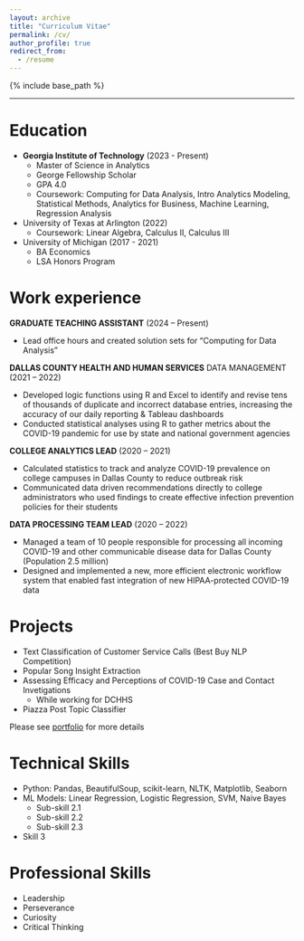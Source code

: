 ```yaml
---
layout: archive
title: "Curriculum Vitae"
permalink: /cv/
author_profile: true
redirect_from:
  - /resume
---
```


{% include base_path %}

***

Education
======
* **Georgia Institute of Technology** (2023 - Present)
  * Master of Science in Analytics
  * George Fellowship Scholar
  * GPA 4.0
  * Coursework: Computing for Data Analysis, Intro Analytics Modeling, Statistical Methods, Analytics for Business, Machine Learning, Regression Analysis
* University of Texas at Arlington (2022)
  * Coursework: Linear Algebra, Calculus II, Calculus III 
* University of Michigan (2017 - 2021)
  * BA Economics
  * LSA Honors Program 

Work experience
======
**GRADUATE TEACHING ASSISTANT** (2024 – Present)
* Lead office hours and created solution sets for “Computing for Data Analysis”

**DALLAS COUNTY HEALTH AND HUMAN SERVICES**
DATA MANAGEMENT (2021 – 2022)
- Developed logic functions using R and Excel to identify and revise tens of thousands of duplicate and
incorrect database entries, increasing the accuracy of our daily reporting & Tableau dashboards
- Conducted statistical analyses using R to gather metrics about the COVID-19 pandemic for use by state and
national government agencies

**COLLEGE ANALYTICS LEAD** (2020 – 2021)
- Calculated statistics to track and analyze COVID-19 prevalence on college campuses in Dallas County to
reduce outbreak risk
- Communicated data driven recommendations directly to college administrators who used findings to create
effective infection prevention policies for their students

**DATA PROCESSING TEAM LEAD** (2020 – 2022)
- Managed a team of 10 people responsible for processing all incoming COVID-19 and other communicable
disease data for Dallas County (Population 2.5 million)
- Designed and implemented a new, more efficient electronic workflow system that enabled fast integration of
new HIPAA-protected COVID-19 data

Projects
======
- Text Classification of Customer Service Calls (Best Buy NLP Competition)
- Popular Song Insight Extraction
- Assessing Efficacy and Perceptions of COVID-19 Case and Contact Invetigations
  - While working for DCHHS 
- Piazza Post Topic Classifier

Please see [portfolio](https://nathan-popper.github.io/portfolio/) for more details

Technical Skills
======
* Python: Pandas, BeautifulSoup, scikit-learn, NLTK, Matplotlib, Seaborn
* ML Models: Linear Regression, Logistic Regression, SVM, Naive Bayes
  * Sub-skill 2.1
  * Sub-skill 2.2
  * Sub-skill 2.3
* Skill 3

Professional Skills
======
* Leadership
* Perseverance
* Curiosity
* Critical Thinking
